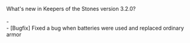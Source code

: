 What's new in Keepers of the Stones version 3.2.0?<br />
<br />- 
<br />- [Bugfix] Fixed a bug when batteries were used and replaced ordinary armor